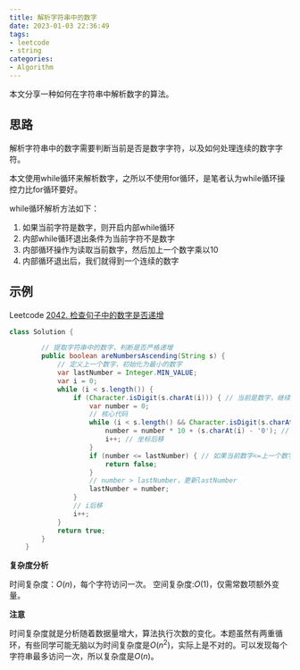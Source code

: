 ```yaml
---
title: 解析字符串中的数字
date: 2023-01-03 22:36:49
tags:
- leetcode
- string
categories:
- Algorithm
---
```


本文分享一种如何在字符串中解析数字的算法。

## 思路

解析字符串中的数字需要判断当前是否是数字字符，以及如何处理连续的数字字符。

本文使用while循环来解析数字，之所以不使用for循环，是笔者认为while循环操控力比for循环要好。

while循环解析方法如下：

1. 如果当前字符是数字，则开启内部while循环
2. 内部while循环退出条件为当前字符不是数字
3. 内部循环操作为读取当前数字，然后加上一个数字乘以10
4. 内部循环退出后，我们就得到一个连续的数字

## 示例

Leetcode [2042. 检查句子中的数字是否递增](https://leetcode.cn/problems/check-if-numbers-are-ascending-in-a-sentence/)

```java
class Solution {

        // 提取字符串中的数字，判断是否严格递增
        public boolean areNumbersAscending(String s) {
            // 定义上一个数字，初始化为最小的数字
            var lastNumber = Integer.MIN_VALUE;
            var i = 0;
            while (i < s.length()) {
                if (Character.isDigit(s.charAt(i))) { // 当前是数字，继续处理
                    var number = 0;
                    // 核心代码
                    while (i < s.length() && Character.isDigit(s.charAt(i))) { // 字符串没越界而且当前字符是数字字符
                        number = number * 10 + (s.charAt(i) - '0'); // (s.charAt(i) - '0') 就是利用ASCII码表直接得到数字值，不需要再做parseInt
                        i++; // 坐标后移
                    }
                    if (number <= lastNumber) { // 如果当前数字<=上一个数字，证明不是严格递增，return false
                        return false;
                    }
                    // number > lastNumber，更新lastNumber
                    lastNumber = number;
                }
                // i后移
                i++;
            }
            return true;
        }
    }
```

**复杂度分析**

时间复杂度：$O(n)$，每个字符访问一次。
空间复杂度:$O(1)$，仅需常数项额外变量。

**注意**

时间复杂度就是分析随着数据量增大，算法执行次数的变化。本题虽然有两重循环，有些同学可能无脑以为时间复杂度是$O(n^2)$，实际上是不对的。可以发现每个字符串最多访问一次，所以复杂度是$O(n)$。
